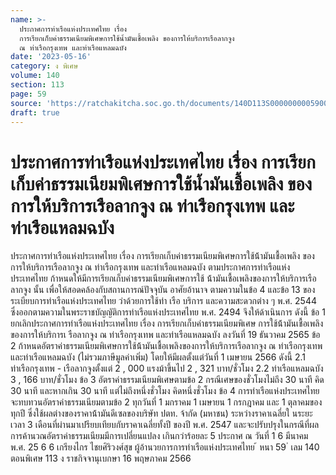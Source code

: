 ```yaml
---
name: >-
  ประกาศการท่าเรือแห่งประเทศไทย เรื่อง
  การเรียกเก็บค่าธรรมเนียมพิเศษการใช้น้ำมันเชื้อเพลิง ของการให้บริการเรือลากจูง
  ณ ท่าเรือกรุงเทพ และท่าเรือแหลมฉบัง
date: '2023-05-16'
category: ง พิเศษ
volume: 140
section: 113
page: 59
source: 'https://ratchakitcha.soc.go.th/documents/140D113S0000000005900.pdf'
draft: true
---
```


# ประกาศการท่าเรือแห่งประเทศไทย เรื่อง การเรียกเก็บค่าธรรมเนียมพิเศษการใช้น้ำมันเชื้อเพลิง ของการให้บริการเรือลากจูง ณ ท่าเรือกรุงเทพ และท่าเรือแหลมฉบัง

ประกาศการท่าเรือแห่งประเทศไทย เรื่อง การเรียกเก็บค่าธรรมเนียมพิเศษการใช้น้้ามันเชื้อเพลิง ของการให้บริการเรือลากจูง ณ ท่าเรือกรุงเทพ และท่าเรือแหลมฉบัง ตามประกาศการท่าเรือแห่งประเทศไทย ก้าหนดให้มีการเรียกเก็บค่าธรรมเนียมพิเศษการใช้ น้้ามันเชื้อเพลิงของการให้บริการเรือลากจูง นั้น เพื่อให้สอดคล้องกับสถานการณ์ปัจจุบัน อาศัยอ้านาจ ตามความในข้อ 4 และข้อ 13 ของระเบียบการท่าเรือแห่งประเทศไทย ว่าด้วยการใช้ท่า เรือ บริการ และความสะดวกต่าง ๆ พ.ศ. 2544 ซึ่งออกตามความในพระราชบัญญัติการท่าเรือแห่งประเทศไทย พ.ศ. 2494 จึงให้ด้าเนินการ ดังนี้ ข้อ 1 ยกเลิกประกาศการท่าเรือแห่งประเทศไทย เรื่อง การเรียกเก็บค่าธรรมเนียมพิเศษ การใช้น้้ามันเชื้อเพลิงของการให้บริการเ รือลากจูง ณ ท่าเรือกรุงเทพ และท่าเรือแหลมฉบัง ลงวันที่ 19 ธันวาคม 2565 ข้อ 2 ก้าหนดอัตราค่าธรรมเนียมพิเศษการใช้น้้ามันเชื้อเพลิงของการให้บริการเรือลากจูง ณ ท่าเรือกรุงเทพ และท่าเรือแหลมฉบัง (ไม่รวมภาษีมูลค่าเพิ่ม) โดยให้มีผลตั้งแต่วันที่ 1 เมษายน 2566 ดังนี้ 2.1 ท่าเรือกรุงเทพ - เรือลากจูงตั้งแต่ 2 , 000 แรงม้าขึ้นไป 2 , 321 บาท/ชั่วโมง 2.2 ท่าเรือแหลมฉบัง 3 , 166 บาท/ชั่วโมง ข้อ 3 อัตราค่าธรรมเนียมพิเศษตามข้อ 2 กรณีเศษของชั่วโมงไม่ถึง 30 นาที คิด 30 นาที และหากเกิน 30 นาที แต่ไม่ถึงหนึ่งชั่วโมง คิดหนึ่งชั่วโมง ข้อ 4 การท่าเรือแห่งประเทศไทยจะทบทวนอัตราค่าธรรมเนียมตามข้อ 2 ทุกวันที่ 1 มกราคม 1 เมษายน 1 กรกฎาคม และ 1 ตุลาคมของทุกปี ซึ่งใช้ผลต่างของราคาน้้ามันดีเซลของบริษัท ปตท. จ้ากัด (มหาชน) ระหว่างราคาเฉลี่ยใ นระยะเวลา 3 เดือนที่ผ่านมาเปรียบเทียบกับราคาเฉลี่ยทั้งปี ของปี พ.ศ. 2547 และจะปรับปรุงในกรณีที่ผลการค้านวณอัตราค่าธรรมเนียมมีการเปลี่ยนแปลง เกินกว่าร้อยละ 5 ประกาศ ณ วันที่ 1 6 มีนาคม พ.ศ. 25 6 6 เกรียงไกร ไชยศิริวงศ์สุข ผู้อ้านวยการการท่าเรือแห่งประเทศไทย ้ หนา 59 ่ เลม 140 ตอนพิเศษ 113 ง ราชกิจจานุเบกษา 16 พฤษภาคม 2566
